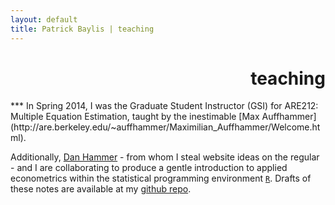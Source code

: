 ```yaml
---
layout: default
title: Patrick Baylis | teaching
---
```

<h1 align="right">teaching</h1>
***
In Spring 2014, I was the Graduate Student Instructor (GSI) for ARE212: Multiple Equation Estimation, taught by the inestimable [Max Auffhammer](http://are.berkeley.edu/~auffhammer/Maximilian_Auffhammer/Welcome.html). 

Additionally, [Dan Hammer](http://www.danham.me/r/) - from whom I steal website ideas on the regular - and I are collaborating to produce a gentle introduction to applied econometrics within the statistical programming environment [`R`](http://www.r-project.org/). Drafts of these notes are available at my [github repo](http://www.github.com/pbaylis/ARE212). 